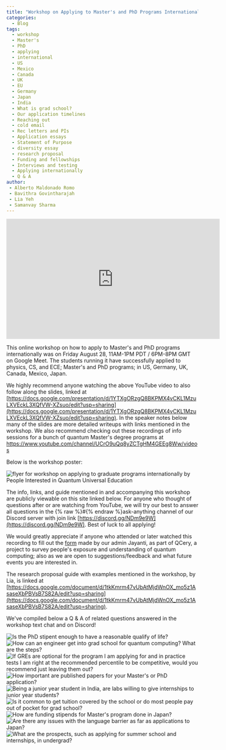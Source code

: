 ```yaml
---
title: "Workshop on Applying to Master's and PhD Programs Internationally"
categories:
  - Blog
tags:
  - workshop
  - Master's
  - PhD
  - applying
  - international
  - US
  - Mexico
  - Canada
  - UK
  - EU
  - Germany
  - Japan
  - India
  - What is grad school?
  - Our application timelines
  - Reaching out
  - cold email
  - Rec letters and PIs
  - Application essays
  - Statement of Purpose
  - diversity essay
  - research proposal
  - Funding and fellowships
  - Interviews and testing
  - Applying internationally
  - Q & A 
author:
 - Alberto Maldonado Romo
 - Bavithra Govintharajah
 - Lia Yeh
 - Samanvay Sharma
---
```


<iframe width="560" height="315" src="https://www.youtube.com/embed/IsWmM-fjbao" frameborder="0" allow="accelerometer; autoplay; encrypted-media; gyroscope; picture-in-picture" allowfullscreen></iframe>

This online workshop on how to apply to Master's and PhD programs internationally was on Friday August 28, 11AM-1PM PDT / 6PM-8PM GMT on Google Meet.  The students running it have successfully applied to physics, CS, and ECE; Master's and PhD programs; in US, Germany, UK, Canada, Mexico, Japan.

We highly recommend anyone watching the above YouTube video to also follow along the slides, linked at [https://docs.google.com/presentation/d/1YTXgORzgQ8BKPMX4vCKL1MzuLXVEckL3XQfVW-XZsuo/edit?usp=sharing](https://docs.google.com/presentation/d/1YTXgORzgQ8BKPMX4vCKL1MzuLXVEckL3XQfVW-XZsuo/edit?usp=sharing).  In the speaker notes below many of the slides are more detailed writeups with links mentioned in the workshop.
We also recommend checking out these recordings of info sessions for a bunch of quantum Master's degree programs at https://www.youtube.com/channel/UCrO9uQq8yZCTgHM4GEEg8Ww/videos

Below is the workshop poster:

<img src="/assets/images/grad_app_workshop/grad_app_workshop_flyer.png" alt="flyer for workshop on applying to graduate programs internationally by People Interested in Quantum Universal Education">

The info, links, and guide mentioned in and accompanying this workshop are publicly viewable on this site linked below.  For anyone who thought of questions after or are watching from YouTube, we will try our best to answer all questions in the {% raw %}#{% endraw %}ask-anything channel of our Discord server with join link [https://discord.gg/NDm9e9W](https://discord.gg/NDm9e9W).  Best of luck to all applying!

We would greatly appreciate if anyone who attended or later watched this recording to fill out the [form](https://docs.google.com/forms/d/e/1FAIpQLSdDFfOKnYxj7eGETu0RQIzP1GjJ__NahVQG8IgCmSTFchCXFQ/viewform?usp=sf_link) made by our admin Jayanti, as part of QCery, a project to survey people's exposure and understanding of quantum computing; also as we are open to suggestions/feedback and what future events you are interested in.

The research proposal guide with examples mentioned in the workshop, by Lia, is linked at [https://docs.google.com/document/d/1tkKmrm47vUbAtMjdWnOX_mo5z1AsaseXbPBVsB7S82A/edit?usp=sharing](https://docs.google.com/document/d/1tkKmrm47vUbAtMjdWnOX_mo5z1AsaseXbPBVsB7S82A/edit?usp=sharing).

We've compiled below a Q & A of related questions answered in the workshop text chat and on Discord!

<img src="/assets/images/grad_app_workshop/1.png" alt="Is the PhD stipent enough to have a reasonable qualify of life?">

<img src="/assets/images/grad_app_workshop/2.png" alt="How can an engineer get into grad school for quantum computing?  What are the steps?">

<img src="/assets/images/grad_app_workshop/3.png" alt="If GREs are optional for the program I am applying for and in practice tests I am right at the recommended percentile to be competitive, would you recommend just leaving them out?">

<img src="/assets/images/grad_app_workshop/4.png" alt="How important are published papers for your Master's or PhD application?">

<img src="/assets/images/grad_app_workshop/5.png" alt="Being a junior year student in India, are labs willing to give internships to junior year students?">

<img src="/assets/images/grad_app_workshop/6.png" alt="Is it common to get tuition covered by the school or do most people pay out of pocket for grad school?">

<img src="/assets/images/grad_app_workshop/7.png" alt="How are funding stipends for Master's program done in Japan?">

<img src="/assets/images/grad_app_workshop/8.png" alt="Are there any issues with the language barrier as far as applications to Japan?">

<img src="/assets/images/grad_app_workshop/9.png" alt="What are the prospects, such as applying for summer school and internships, in undergrad?">

